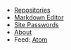 * [Repositories](#s/repositories.html)
* [Markdown Editor](#s/markdown-editor.html)
* [Site Passwords](#s/site-password.html)
* [About](#s/about.html)
* Feed: [Atom](index/atom.xml)